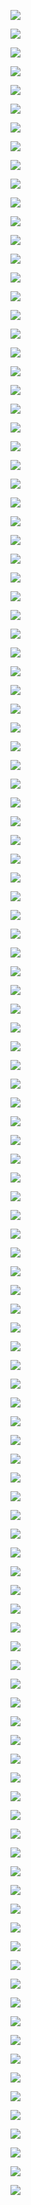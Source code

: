 ![](https://2022tiger.oss-cn-beijing.aliyuncs.com/技术部分专题：01信息系统基础/技术部分专题：01信息系统基础/0.png?versionId=CAEQIhiBgMCYyceGjhgiIDA2NGI1OTcyNzI2NzQyNjU4Y2RkMjRiMTQ1Y2EyYWY4)

![](https://2022tiger.oss-cn-beijing.aliyuncs.com/技术部分专题：01信息系统基础/技术部分专题：01信息系统基础/1.png?versionId=CAEQIhiBgMDAy8eGjhgiIGZiYTk1ZmQ5ZmVlNDRmYWM4Y2RhNWE4ODc4NmU4OTM2)

![](https://2022tiger.oss-cn-beijing.aliyuncs.com/技术部分专题：01信息系统基础/技术部分专题：01信息系统基础/2.png?versionId=CAEQIhiBgIDr1ceGjhgiIDk1MjU1OGY0ZmFiYTRmMGE4ZTZjZDEyNzgxODgzYzAw)

![](https://2022tiger.oss-cn-beijing.aliyuncs.com/技术部分专题：01信息系统基础/技术部分专题：01信息系统基础/3.png?versionId=CAEQIhiBgIDo1ceGjhgiIDdjZDJiNDk1OTg1ODRiNDc4OTEwYWZkZWRlZDI1Nzk0)

![](https://2022tiger.oss-cn-beijing.aliyuncs.com/技术部分专题：01信息系统基础/技术部分专题：01信息系统基础/4.png?versionId=CAEQIhiBgIDX8MeGjhgiIDg3NWEwNGUxYzRkNzRkZGY5ZjIwODRjYWMwNzU5ZTg4)

![](https://2022tiger.oss-cn-beijing.aliyuncs.com/技术部分专题：01信息系统基础/技术部分专题：01信息系统基础/5.png?versionId=CAEQIhiBgIDr7seGjhgiIDFhMzA4NjVmNjYzZjQ3ZGY5YmFiMTg1MzQ0M2NlYWY4)

![](https://2022tiger.oss-cn-beijing.aliyuncs.com/技术部分专题：01信息系统基础/技术部分专题：01信息系统基础/6.png?versionId=CAEQIhiBgID65MeGjhgiIGU4OTQwMDRhMzhmMjQzYjViNWFjOGIzZjU4MWEyMzkw)

![](https://2022tiger.oss-cn-beijing.aliyuncs.com/技术部分专题：01信息系统基础/技术部分专题：01信息系统基础/7.png?versionId=CAEQIhiBgMDP6ceGjhgiIDZjNDMzNzhmNTZlYTQzYTE4MDZmMzc0MDY3NWFhNGMx)

![](https://2022tiger.oss-cn-beijing.aliyuncs.com/技术部分专题：01信息系统基础/技术部分专题：01信息系统基础/8.png?versionId=CAEQIhiBgMCfhsiGjhgiIGYzN2JiOWE4MjA4NTRlNWFiZjE1YjJkYzM0Nzg5NDRl)

![](https://2022tiger.oss-cn-beijing.aliyuncs.com/技术部分专题：01信息系统基础/技术部分专题：01信息系统基础/9.png?versionId=CAEQIhiBgMDShciGjhgiIDhmYTY0MjQ3MTQ0OTRiN2JhMTZkNjBjOWRiYTAxMWQz)

![](https://2022tiger.oss-cn-beijing.aliyuncs.com/技术部分专题：01信息系统基础/技术部分专题：01信息系统基础/10.png?versionId=CAEQIhiBgMCb.ceGjhgiIDNmNTAwZDA3ZTA0ZTQyZTJiMDQ1OTI0NzkzODJhNTc2)

![](https://2022tiger.oss-cn-beijing.aliyuncs.com/技术部分专题：01信息系统基础/技术部分专题：01信息系统基础/11.png?versionId=CAEQIhiBgIDu.MeGjhgiIGI0ZGRhODQzNWI2ZDQwNzRiYTJkODU2ZDUwNjEyZjYy)

![](https://2022tiger.oss-cn-beijing.aliyuncs.com/技术部分专题：01信息系统基础/技术部分专题：01信息系统基础/12.png?versionId=CAEQIhiBgMDZ_MeGjhgiIDhlNmMyZTIwMzhhYjQ0Y2ZhZTM5MmVjMzUyNDA4NDIz)

![](https://2022tiger.oss-cn-beijing.aliyuncs.com/技术部分专题：01信息系统基础/技术部分专题：01信息系统基础/13.png?versionId=CAEQIhiBgICS.8eGjhgiIDBjZjgyNTc5NmRhMzQ5YzViMjc3YWM2YmIxMGNmMGI3)

![](https://2022tiger.oss-cn-beijing.aliyuncs.com/技术部分专题：01信息系统基础/技术部分专题：01信息系统基础/14.png?versionId=CAEQIhiBgID_g8iGjhgiIDJkNTFlNGI1NzI5MTQ5MGI4ZTA5MzYyMTY4YTY1ZmZm)

![](https://2022tiger.oss-cn-beijing.aliyuncs.com/技术部分专题：01信息系统基础/技术部分专题：01信息系统基础/15.png?versionId=CAEQIhiBgMD8_8eGjhgiIDFiMjg1ZDQ5NGRhMjQ4Nzc4YjA5ZTIwOTQ0NzQwMTRl)

![](https://2022tiger.oss-cn-beijing.aliyuncs.com/技术部分专题：01信息系统基础/技术部分专题：01信息系统基础/16.png?versionId=CAEQIhiCgMCE_seGjhgiIGU1Y2YwMWEwY2FmMTRmNjhhMGI1Nzc3NWQ4NDE5MDg2)

![](https://2022tiger.oss-cn-beijing.aliyuncs.com/技术部分专题：01信息系统基础/技术部分专题：01信息系统基础/17.png?versionId=CAEQIhiBgMCG_seGjhgiIGI1MjFiNjYxNzIwNzQwMjZiZDM2YTE3NGMwNmJmZmEw)

![](https://2022tiger.oss-cn-beijing.aliyuncs.com/技术部分专题：01信息系统基础/技术部分专题：01信息系统基础/18.png?versionId=CAEQIhiBgMCG9MeGjhgiIGJhNjZiOGMxMzhhMjRhZTJiYjc1NWNjYjJlNmMxNzYy)

![](https://2022tiger.oss-cn-beijing.aliyuncs.com/技术部分专题：01信息系统基础/技术部分专题：01信息系统基础/19.png?versionId=CAEQIhiBgIDO8ceGjhgiIGM5ZWIwYzEwYzUzNTQyNzBiYjk1ZDMyMjRhZGRhZTli)

![](https://2022tiger.oss-cn-beijing.aliyuncs.com/技术部分专题：01信息系统基础/技术部分专题：01信息系统基础/20.png?versionId=CAEQIhiCgMCo98eGjhgiIGU3ZjA3YmUxNzU4MzRjOWU5N2NkMjU4MTExNTMzMGFl)

![](https://2022tiger.oss-cn-beijing.aliyuncs.com/技术部分专题：01信息系统基础/技术部分专题：01信息系统基础/21.png?versionId=CAEQIhiBgMCo98eGjhgiIDQzM2ZhMzIwNmRlMTQ4ZjJhZjg2N2RlOTY2MmU3MGU4)

![](https://2022tiger.oss-cn-beijing.aliyuncs.com/技术部分专题：01信息系统基础/技术部分专题：01信息系统基础/22.png?versionId=CAEQIhiBgICS9seGjhgiIGQzMWU3YjA5NGY4MTRjNGM5YjA0NTBlZjEzOWZhOTFm)

![](https://2022tiger.oss-cn-beijing.aliyuncs.com/技术部分专题：01信息系统基础/技术部分专题：01信息系统基础/23.png?versionId=CAEQIhiBgICg9ceGjhgiIDI4M2NlYjYyYTZhYjRmZWVhZWFjY2YwZDc3OTE2MmQx)

![](https://2022tiger.oss-cn-beijing.aliyuncs.com/技术部分专题：01信息系统基础/技术部分专题：01信息系统基础/24.png?versionId=CAEQIhiBgICC88eGjhgiIDZiMTgyMjE1ODcyMzQ4YzQ5MTIyMGQ2NDE4ODA5MzA2)

![](https://2022tiger.oss-cn-beijing.aliyuncs.com/技术部分专题：01信息系统基础/技术部分专题：01信息系统基础/25.png?versionId=CAEQIhiBgIDx8seGjhgiIDI4NDIyMzZlNzI1YjQzZWNiOGZkMjU1N2FjN2IyZTMz)

![](https://2022tiger.oss-cn-beijing.aliyuncs.com/技术部分专题：01信息系统基础/技术部分专题：01信息系统基础/26.png?versionId=CAEQIhiBgICB9MeGjhgiIGRlZDZkYjQ2YjRmOTQ5ZmJhNGIxZWIyMDBhMmE5OTYx)

![](https://2022tiger.oss-cn-beijing.aliyuncs.com/技术部分专题：01信息系统基础/技术部分专题：01信息系统基础/27.png?versionId=CAEQIhiBgMCi9ceGjhgiIDNkNmZkN2UwYjU2OTQyMmE5M2NkMTFlNGIxOGY1MDAx)

![](https://2022tiger.oss-cn-beijing.aliyuncs.com/技术部分专题：01信息系统基础/技术部分专题：01信息系统基础/28.png?versionId=CAEQIhiBgMDHgsiGjhgiIGZjYWUwYzU5ZWNkOTRjZWNiY2VhMmE5NjIzNjYwMmU5)

![](https://2022tiger.oss-cn-beijing.aliyuncs.com/技术部分专题：01信息系统基础/技术部分专题：01信息系统基础/29.png?versionId=CAEQIhiBgICig8iGjhgiIGZlZjdkNDEyNThmMTQwN2ZiZDZjYmI0YTg2NjU4ODM0)

![](https://2022tiger.oss-cn-beijing.aliyuncs.com/技术部分专题：01信息系统基础/技术部分专题：01信息系统基础/30.png?versionId=CAEQIhiBgMCi88eGjhgiIGQ4MjA3YzRiY2JiYzRiNWFiMjgyNjI0MTFmYjc4Y2Q5)

![](https://2022tiger.oss-cn-beijing.aliyuncs.com/技术部分专题：01信息系统基础/技术部分专题：01信息系统基础/31.png?versionId=CAEQIhiBgICF8seGjhgiIGQ2NGU0ZGY5ZWUxNDRiNmY5ZDllZGRlY2IzZmVmMjQ0)

![](https://2022tiger.oss-cn-beijing.aliyuncs.com/技术部分专题：01信息系统基础/技术部分专题：01信息系统基础/32.png?versionId=CAEQIhiBgMC29MeGjhgiIGEzYzg5YTY4NzI0NDQ0NTU5MzY4ODcxZDVkYTgwMjkz)

![](https://2022tiger.oss-cn-beijing.aliyuncs.com/技术部分专题：01信息系统基础/技术部分专题：01信息系统基础/33.png?versionId=CAEQIhiBgMDE9MeGjhgiIGUyMWIwZWYyYjdkYjQyYzVhMWM5NDk5MGNhZTI3MzEy)

![](https://2022tiger.oss-cn-beijing.aliyuncs.com/技术部分专题：01信息系统基础/技术部分专题：01信息系统基础/34.png?versionId=CAEQIhiBgICI98eGjhgiIDk5OGI2NjBjZTdiMjQyNzk5ZmE5MWE3Nzk2NThjN2Y4)

![](https://2022tiger.oss-cn-beijing.aliyuncs.com/技术部分专题：01信息系统基础/技术部分专题：01信息系统基础/35.png?versionId=CAEQIhiBgIC098eGjhgiIGRmOTc5OGQyZTg0OTRiN2RhZWFjYTdjNzk5NTU2NTQw)

![](https://2022tiger.oss-cn-beijing.aliyuncs.com/技术部分专题：01信息系统基础/技术部分专题：01信息系统基础/36.png?versionId=CAEQIhiBgIDI9ceGjhgiIDBiNGFhN2Y2OTE1NzRhM2I5ZTk0MTUzMjc4NGQ4NGZk)

![](https://2022tiger.oss-cn-beijing.aliyuncs.com/技术部分专题：01信息系统基础/技术部分专题：01信息系统基础/37.png?versionId=CAEQIhiBgICb9ceGjhgiIGI1YWI5YmEwYjk5ZTRlNjA5MjAxOTNhOGNkYTNhMmUw)

![](https://2022tiger.oss-cn-beijing.aliyuncs.com/技术部分专题：01信息系统基础/技术部分专题：01信息系统基础/38.png?versionId=CAEQIhiBgMDs.MeGjhgiIDY0NTliMTI1NmM2NjQyN2M4NGU0ZDE5NWZiNjY2NTRm)

![](https://2022tiger.oss-cn-beijing.aliyuncs.com/技术部分专题：01信息系统基础/技术部分专题：01信息系统基础/39.png?versionId=CAEQIhiBgICj.ceGjhgiIGJmNjMzMzEwNTI4YzQzYTRhYjQwMDdlOWNiMTVkM2Rm)

![](https://2022tiger.oss-cn-beijing.aliyuncs.com/技术部分专题：01信息系统基础/技术部分专题：01信息系统基础/40.png?versionId=CAEQIhiBgMCY4ceGjhgiIDc5ZmRiZDQ0NzNiMzQ3NjdiMGVmNjhjY2VjZmIwNTZj)

![](https://2022tiger.oss-cn-beijing.aliyuncs.com/技术部分专题：01信息系统基础/技术部分专题：01信息系统基础/41.png?versionId=CAEQIhiBgID66MeGjhgiIGU1NmZkNjk3MDVmZTRiZDdhZDNiYjE2ZmEzODllNDgy)

![](https://2022tiger.oss-cn-beijing.aliyuncs.com/技术部分专题：01信息系统基础/技术部分专题：01信息系统基础/42.png?versionId=CAEQIhiBgICv8MeGjhgiIGY0ODI2YTQxNmZmYTRkZDM4MGFhMzdmZTZjZjE3NDRm)

![](https://2022tiger.oss-cn-beijing.aliyuncs.com/技术部分专题：01信息系统基础/技术部分专题：01信息系统基础/43.png?versionId=CAEQIhiBgMDP78eGjhgiIDMxNzZmZmRjNzNkNTQwNjU4MDAwZmE3NTQ5NjU1Njk2)

![](https://2022tiger.oss-cn-beijing.aliyuncs.com/技术部分专题：01信息系统基础/技术部分专题：01信息系统基础/44.png?versionId=CAEQIhiBgICL18eGjhgiIGEyZWY4MTQ3NzFhODQ4YWNiYzhhNzNkYjM0NzhjY2Qz)

![](https://2022tiger.oss-cn-beijing.aliyuncs.com/技术部分专题：01信息系统基础/技术部分专题：01信息系统基础/45.png?versionId=CAEQIhiBgIDlzseGjhgiIGNmYjFhOWU4NGYyZjQ4NTI5ZWZjMTFmYmIzYTI1OWJm)

![](https://2022tiger.oss-cn-beijing.aliyuncs.com/技术部分专题：01信息系统基础/技术部分专题：01信息系统基础/46.png?versionId=CAEQIhiBgMCjyceGjhgiIDQ0YjgwY2YyN2E5NzRhNzc5ODFkYzdjODc4MWE2MGUx)

![](https://2022tiger.oss-cn-beijing.aliyuncs.com/技术部分专题：01信息系统基础/技术部分专题：01信息系统基础/47.png?versionId=CAEQIhiBgMDGyceGjhgiIDhiZmViZTFiNjc0NzRjYmE4MTdmOWIxMTI1YjViZjNj)

![](https://2022tiger.oss-cn-beijing.aliyuncs.com/技术部分专题：01信息系统基础/技术部分专题：01信息系统基础/48.png?versionId=CAEQIhiBgMDPiciGjhgiIDRlYTZhNjkzNzMxYjQ4ZDE4YmMxZDg4MTMxMjc1NDU5)

![](https://2022tiger.oss-cn-beijing.aliyuncs.com/技术部分专题：01信息系统基础/技术部分专题：01信息系统基础/49.png?versionId=CAEQIhiBgIDLiciGjhgiIGM1OGUxMzIzNmVkOTQ0ZDNiMzAxZTA2YmViOGE5NTZl)

![](https://2022tiger.oss-cn-beijing.aliyuncs.com/技术部分专题：01信息系统基础/技术部分专题：01信息系统基础/50.png?versionId=CAEQIhiBgIDC1ceGjhgiIGJmMTNiOGY4YmQxNTRhOTI4MmJhZTExMTg0YjU0MDg0)

![](https://2022tiger.oss-cn-beijing.aliyuncs.com/技术部分专题：01信息系统基础/技术部分专题：01信息系统基础/51.png?versionId=CAEQIhiBgMCVz8eGjhgiIDg0MWFiMDIzZjM5YTRiNDVhNDg5ZDAwNTYxM2ZmNjEz)

![](https://2022tiger.oss-cn-beijing.aliyuncs.com/技术部分专题：01信息系统基础/技术部分专题：01信息系统基础/52.png?versionId=CAEQIhiBgMDYkcmGjhgiIDZlZjlmZWY0YzdmMzRjODBiYzg0YjNlYWU3YjI5ZDk5)

![](https://2022tiger.oss-cn-beijing.aliyuncs.com/技术部分专题：01信息系统基础/技术部分专题：01信息系统基础/53.png?versionId=CAEQIhiBgIC_y8eGjhgiIGZkMTEwOTQ4MTMwNjQxZjliZjY0NGU5ZjQ2NzIyNjY0)

![](https://2022tiger.oss-cn-beijing.aliyuncs.com/技术部分专题：01信息系统基础/技术部分专题：01信息系统基础/54.png?versionId=CAEQIhiBgMDM4ceGjhgiIGVkMzhiMzRiYWRlZTQ2MjQ4YzczYjllOGEzZDY0NTg4)

![](https://2022tiger.oss-cn-beijing.aliyuncs.com/技术部分专题：01信息系统基础/技术部分专题：01信息系统基础/55.png?versionId=CAEQIhiBgICl5ceGjhgiIDJhYzc5ZTM0NDQ0ZDQ5ODI5MjU0YjZiYTZlNjU3OGQ5)

![](https://2022tiger.oss-cn-beijing.aliyuncs.com/技术部分专题：01信息系统基础/技术部分专题：01信息系统基础/56.png?versionId=CAEQIhiBgMDv8MeGjhgiIDRhNDZhOWE4ZjdjYTQ5YTQ5Yjk1NzA3ZDgzNjExOTUy)

![](https://2022tiger.oss-cn-beijing.aliyuncs.com/技术部分专题：01信息系统基础/技术部分专题：01信息系统基础/57.png?versionId=CAEQIhiBgICw7ceGjhgiIDE1MjlmNTY5ZWJlODRiMjM5MGVlZWUxNjcxYTkxMzdi)

![](https://2022tiger.oss-cn-beijing.aliyuncs.com/技术部分专题：01信息系统基础/技术部分专题：01信息系统基础/58.png?versionId=CAEQIhiBgMC5h8iGjhgiIDQ3ZTNhYzFlYmJlZTRkMWQ5MmM5NDY5NTgwODVlMDkx)

![](https://2022tiger.oss-cn-beijing.aliyuncs.com/技术部分专题：01信息系统基础/技术部分专题：01信息系统基础/59.png?versionId=CAEQIhiBgID8iMiGjhgiIDZkYWEwNjUwOTYzMzRjNDA4ZjhhYzRkNTVmYjFjODhl)

![](https://2022tiger.oss-cn-beijing.aliyuncs.com/技术部分专题：01信息系统基础/技术部分专题：01信息系统基础/60.png?versionId=CAEQIhiBgICOisiGjhgiIGU1ZDNjNDFhNmVkMTQ5MDdiODQ4N2ZlOTgwYzFjNjU4)

![](https://2022tiger.oss-cn-beijing.aliyuncs.com/技术部分专题：01信息系统基础/技术部分专题：01信息系统基础/61.png?versionId=CAEQIhiCgIDRiciGjhgiIDE1ZWQ4ODE0YTg5ZTRhNWM5YTQyZDNiNWEwNWFhYWIy)

![](https://2022tiger.oss-cn-beijing.aliyuncs.com/技术部分专题：01信息系统基础/技术部分专题：01信息系统基础/62.png?versionId=CAEQIhiBgMC3jMiGjhgiIDI3YjY4NWMwMGRiOTRmMjI4MmY3ODgzNWI2MzYyZDNh)

![](https://2022tiger.oss-cn-beijing.aliyuncs.com/技术部分专题：01信息系统基础/技术部分专题：01信息系统基础/63.png?versionId=CAEQIhiBgIDri8iGjhgiIDJjMDgwZTcxZmM5MDQ5MmM5MTg1OWE4ODgxOGQ4ZGY3)

![](https://2022tiger.oss-cn-beijing.aliyuncs.com/技术部分专题：01信息系统基础/技术部分专题：01信息系统基础/64.png?versionId=CAEQIhiBgIDfh8iGjhgiIDA1OGNjZjM2MTVhMDQ1MDE4YmNmYzhlYzA0NjMyNjAz)

![](https://2022tiger.oss-cn-beijing.aliyuncs.com/技术部分专题：01信息系统基础/技术部分专题：01信息系统基础/65.png?versionId=CAEQIhiBgIC.iMiGjhgiIGYwODQwN2I4YmQ3YTRjNGZiYjAwMWM0Mzg2ZWU0ZTFj)

![](https://2022tiger.oss-cn-beijing.aliyuncs.com/技术部分专题：01信息系统基础/技术部分专题：01信息系统基础/66.png?versionId=CAEQIhiBgICuhsiGjhgiIGEwZTI4MzM0N2M2YzQzYzdhZTIwYzhhZjk3MzU3MjEx)

![](https://2022tiger.oss-cn-beijing.aliyuncs.com/技术部分专题：01信息系统基础/技术部分专题：01信息系统基础/67.png?versionId=CAEQIhiBgIChhciGjhgiIDMwODM4NWY2MDU5YzRmOGJhZjc1ODg5MTlmZTUwMjlh)

![](https://2022tiger.oss-cn-beijing.aliyuncs.com/技术部分专题：01信息系统基础/技术部分专题：01信息系统基础/68.png?versionId=CAEQIhiBgIDY7ceGjhgiIGNjMzZjNzM3YjI2NzRhNzRiMjBjMGRhZDVjNmVjODNl)

![](https://2022tiger.oss-cn-beijing.aliyuncs.com/技术部分专题：01信息系统基础/技术部分专题：01信息系统基础/69.png?versionId=CAEQIhiBgMCI7ceGjhgiIDViM2UyMjQyZjU5NDRmZjZiZWRjMzJmNzg0NTRkOGM2)

![](https://2022tiger.oss-cn-beijing.aliyuncs.com/技术部分专题：01信息系统基础/技术部分专题：01信息系统基础/70.png?versionId=CAEQIhiBgMC1iMiGjhgiIDBlNzI3OTMzOTU2MDRkNWRhNzVhOTE3MDY2NTI0M2Ix)

![](https://2022tiger.oss-cn-beijing.aliyuncs.com/技术部分专题：01信息系统基础/技术部分专题：01信息系统基础/71.png?versionId=CAEQIhiBgICHiMiGjhgiIDM5NzdkMTQ5OTY4ZTRkYWRhMWJjOWNjNzVlZWQ4YzM2)

![](https://2022tiger.oss-cn-beijing.aliyuncs.com/技术部分专题：01信息系统基础/技术部分专题：01信息系统基础/72.png?versionId=CAEQIhiBgIDYhciGjhgiIGFjMWY2OWE5MmE2MjRjN2NiMmI1MTZlZTA3NjU5NTY2)

![](https://2022tiger.oss-cn-beijing.aliyuncs.com/技术部分专题：01信息系统基础/技术部分专题：01信息系统基础/73.png?versionId=CAEQIhiBgIDrhMiGjhgiIDc5Mjg5MGQ4OWUxMzQzY2Y5ODNkMzExNjBiZTA2YTJj)

![](https://2022tiger.oss-cn-beijing.aliyuncs.com/技术部分专题：01信息系统基础/技术部分专题：01信息系统基础/74.png?versionId=CAEQIhiBgICEisiGjhgiIDRkMzMxNzMyYTBiNDQwODNhYTdkMmQ0NTdlY2VlMWNl)

![](https://2022tiger.oss-cn-beijing.aliyuncs.com/技术部分专题：01信息系统基础/技术部分专题：01信息系统基础/75.png?versionId=CAEQIhiBgMCbiciGjhgiIGY0ODEyN2Y2ZmE2ZDQ3OWE4YjNkNjUxMWE2ZDYzOGRm)

![](https://2022tiger.oss-cn-beijing.aliyuncs.com/技术部分专题：01信息系统基础/技术部分专题：01信息系统基础/76.png?versionId=CAEQIhiBgMDBi8iGjhgiIGFiMWI1M2FjNjYzYTRjYjBiYzQxNWIxZTk2NmVkMmYz)

![](https://2022tiger.oss-cn-beijing.aliyuncs.com/技术部分专题：01信息系统基础/技术部分专题：01信息系统基础/77.png?versionId=CAEQIhiBgMDii8iGjhgiIGFkZWUxM2IwMDBiYzQ4MjJhYjA4YmI3OGFiNzlhYjNk)

![](https://2022tiger.oss-cn-beijing.aliyuncs.com/技术部分专题：01信息系统基础/技术部分专题：01信息系统基础/78.png?versionId=CAEQIhiBgMD.1seGjhgiIDkwMDQzMjk5ZDRkNzQ2YThhNThkZTM3NTUxYzRlMGY4)

![](https://2022tiger.oss-cn-beijing.aliyuncs.com/技术部分专题：01信息系统基础/技术部分专题：01信息系统基础/79.png?versionId=CAEQIhiBgICrzceGjhgiIGRmOTI0ZDVlMmYwNzRmYmRiZGRlMGE3MDU1MTc1YmM4)

![](https://2022tiger.oss-cn-beijing.aliyuncs.com/技术部分专题：01信息系统基础/技术部分专题：01信息系统基础/80.png?versionId=CAEQIhiBgMCB7seGjhgiIDJiZTQ2YzM3NTQwYzRhMDliYjIxOGY0ZTcxODVjNmE3)

![](https://2022tiger.oss-cn-beijing.aliyuncs.com/技术部分专题：01信息系统基础/技术部分专题：01信息系统基础/81.png?versionId=CAEQIhiBgIC18MeGjhgiIDUxNDAzOTRlOTM5YzQyZWI5N2MxMDI3MzE4M2Y1OGQ4)

![](https://2022tiger.oss-cn-beijing.aliyuncs.com/技术部分专题：01信息系统基础/技术部分专题：01信息系统基础/82.png?versionId=CAEQIhiBgIDS68eGjhgiIGE2YWJiYmQ0YTI5NDQxMGI5YWU3MzhhNjYyZGU0MWE3)

![](https://2022tiger.oss-cn-beijing.aliyuncs.com/技术部分专题：01信息系统基础/技术部分专题：01信息系统基础/83.png?versionId=CAEQIhiBgIC54MeGjhgiIDY3Zjc0MmFhYWFjYjQxYzNhMzNjOWU5YmI5ZTA4Nzli)

![](https://2022tiger.oss-cn-beijing.aliyuncs.com/技术部分专题：01信息系统基础/技术部分专题：01信息系统基础/84.png?versionId=CAEQIhiBgMDBy8eGjhgiIGQ2MDgwOTQ1YjQwYTRiM2ZiOWI2ZGE5ZDdjY2MyZmYy)

![](https://2022tiger.oss-cn-beijing.aliyuncs.com/技术部分专题：01信息系统基础/技术部分专题：01信息系统基础/85.png?versionId=CAEQIhiBgMDLyMeGjhgiIDRlMTQzYjMwMWMyYTRjOGU4YTJiYzZjMWIzNWViNjgx)

![](https://2022tiger.oss-cn-beijing.aliyuncs.com/技术部分专题：01信息系统基础/技术部分专题：01信息系统基础/86.png?versionId=CAEQIhiBgMDjzMeGjhgiIGE0MTJhNDVhMmI0MjRmMTJiOTQ2MTE4M2YxMWVmY2Uz)

![](https://2022tiger.oss-cn-beijing.aliyuncs.com/技术部分专题：01信息系统基础/技术部分专题：01信息系统基础/87.png?versionId=CAEQIhiBgMD02seGjhgiIGZlMTRjNjc2OGUzMTQ2YjlhNmNkMTQ5Y2Y4ZDBkNWMz)

![](https://2022tiger.oss-cn-beijing.aliyuncs.com/技术部分专题：01信息系统基础/技术部分专题：01信息系统基础/88.png?versionId=CAEQIhiBgICUjMiGjhgiIDU0MDM3YzkzZDZlNDQzODliZWFlYzg4NTg0YTgyMTIz)

![](https://2022tiger.oss-cn-beijing.aliyuncs.com/技术部分专题：01信息系统基础/技术部分专题：01信息系统基础/89.png?versionId=CAEQIhiBgMClisiGjhgiIDIxZjc3MmEwZjEwMjRkNjliNGVlZDE0MGFkY2QwNzM2)

![](https://2022tiger.oss-cn-beijing.aliyuncs.com/技术部分专题：01信息系统基础/技术部分专题：01信息系统基础/90.png?versionId=CAEQIhiBgIDSy8eGjhgiIGFiZDRiNjllOTU2ZTQ0ODY5MmI1MmI4YzFjNWJjNTFj)

![](https://2022tiger.oss-cn-beijing.aliyuncs.com/技术部分专题：01信息系统基础/技术部分专题：01信息系统基础/91.png?versionId=CAEQIhiBgIDPyMeGjhgiIDJiNmRhMGMwODNlODQwMDU4YmYyY2ViODVlN2ZlNDk3)

![](https://2022tiger.oss-cn-beijing.aliyuncs.com/技术部分专题：01信息系统基础/技术部分专题：01信息系统基础/92.png?versionId=CAEQIhiBgIC1zceGjhgiIDFlMmQxYWMwZTA3ZDQ4MzA4MGJiZWJkNDljNzI5NzQ1)

![](https://2022tiger.oss-cn-beijing.aliyuncs.com/技术部分专题：01信息系统基础/技术部分专题：01信息系统基础/93.png?versionId=CAEQIhiBgMDZ3MeGjhgiIDQwYmNiOWQ0OWE4ZDQxNmM4MTdiZjQzYzA4OGUwNzQ0)

![](https://2022tiger.oss-cn-beijing.aliyuncs.com/技术部分专题：01信息系统基础/技术部分专题：01信息系统基础/94.png?versionId=CAEQIhiBgMCJ7ceGjhgiIDgxMzQzYTUzNTAyOTQzY2ViYzNjZWI1MTBiMTk3NDRl)

![](https://2022tiger.oss-cn-beijing.aliyuncs.com/技术部分专题：01信息系统基础/技术部分专题：01信息系统基础/95.png?versionId=CAEQIhiBgICG8ceGjhgiIDBkNmYxMDM3Mjg0ODQxYTk4NzYyMmEwOWFlN2UyNzhk)

![](https://2022tiger.oss-cn-beijing.aliyuncs.com/技术部分专题：01信息系统基础/技术部分专题：01信息系统基础/96.png?versionId=CAEQIhiBgMD76MeGjhgiIDNlN2VhODliNzNlMTQ2Y2JhNTc4MDhhZDY3YmQxOTg5)

![](https://2022tiger.oss-cn-beijing.aliyuncs.com/技术部分专题：01信息系统基础/技术部分专题：01信息系统基础/97.png?versionId=CAEQIhiBgMCw3seGjhgiIDRmODMzYmFmNjBhNDQ3ZGI4NGQzNGY2MzRlNzEzN2Yz)

![](https://2022tiger.oss-cn-beijing.aliyuncs.com/技术部分专题：01信息系统基础/技术部分专题：01信息系统基础/98.png?versionId=CAEQIhiBgMDphMiGjhgiIGUzZTE4MmFiYjhjYjQ1YjE4MjIwMTA3ZjIxZmNhMjJj)

![](https://2022tiger.oss-cn-beijing.aliyuncs.com/技术部分专题：01信息系统基础/技术部分专题：01信息系统基础/99.png?versionId=CAEQIhiBgIC4h8iGjhgiIDMxZGE3NDY1NzljZTRlMDFiODFlMmJiOGUzMDU4MjJi)

![](https://2022tiger.oss-cn-beijing.aliyuncs.com/技术部分专题：01信息系统基础/技术部分专题：01信息系统基础/100.png?versionId=CAEQIhiCgMCCgMiGjhgiIDk4YTc1YjkxZjE0NjQ2NjdiNWMxMTA3YWUwZjVlMmVj)

![](https://2022tiger.oss-cn-beijing.aliyuncs.com/技术部分专题：01信息系统基础/技术部分专题：01信息系统基础/101.png?versionId=CAEQIhiBgMDDgsiGjhgiIDU2Y2FlOGE3MTQ0YTRlNzFhZGFmYjYyZGE4MjQwNzVl)

![](https://2022tiger.oss-cn-beijing.aliyuncs.com/技术部分专题：01信息系统基础/技术部分专题：01信息系统基础/102.png?versionId=CAEQIhiBgIDq_8eGjhgiIDA4NTA3YTUyNjBmOTQyMDNhNDI0ODJkZDhlMDk5NTZj)

![](https://2022tiger.oss-cn-beijing.aliyuncs.com/技术部分专题：01信息系统基础/技术部分专题：01信息系统基础/103.png?versionId=CAEQIhiBgMCj_ceGjhgiIDQxMTI2NGFkYTc2MjQxNzM4YjI3NzNjMzE1NTU2OTgx)

![](https://2022tiger.oss-cn-beijing.aliyuncs.com/技术部分专题：01信息系统基础/技术部分专题：01信息系统基础/104.png?versionId=CAEQIhiBgMCp.ceGjhgiIDIyOTA1ZTAzNjc3NjQzZmJiYzRlNjlkZTMxMDBkNDAz)

![](https://2022tiger.oss-cn-beijing.aliyuncs.com/技术部分专题：01信息系统基础/技术部分专题：01信息系统基础/105.png?versionId=CAEQIhiBgMDH.MeGjhgiIDJmN2FkMDdiNWUyYTQxNWU4OTVlZWY1YTViYmM3ZjA4)

![](https://2022tiger.oss-cn-beijing.aliyuncs.com/技术部分专题：01信息系统基础/技术部分专题：01信息系统基础/106.png?versionId=CAEQIhiBgIDR.ceGjhgiIDVhMmIzMzMwZGE3ZjRkMTZhYjE1ZGRlNzNjZjk0ZDUz)

![](https://2022tiger.oss-cn-beijing.aliyuncs.com/技术部分专题：01信息系统基础/技术部分专题：01信息系统基础/107.png?versionId=CAEQIhiBgMDM_MeGjhgiIDQ3YTMwMDhkOWE1MjQxNjY4MDNkNjdmMTM2ZWZkMTk4)

![](https://2022tiger.oss-cn-beijing.aliyuncs.com/技术部分专题：01信息系统基础/技术部分专题：01信息系统基础/108.png?versionId=CAEQIhiBgMCK.MeGjhgiIDY3MDMyMjg0YzExNzQ5NTk5M2UwODA0MDJmNDMwNDM0)

![](https://2022tiger.oss-cn-beijing.aliyuncs.com/技术部分专题：01信息系统基础/技术部分专题：01信息系统基础/109.png?versionId=CAEQIhiBgID.9seGjhgiIDkzOWIxYzQxYTM4NTRmZjQ5Yzg4ZGYzYmY3OGQ5MjVm)

![](https://2022tiger.oss-cn-beijing.aliyuncs.com/技术部分专题：01信息系统基础/技术部分专题：01信息系统基础/110.png?versionId=CAEQIhiBgIDT.ceGjhgiIDI3MDJjNDRiOGJkODQxM2ZiNTI1NDllOGIwODEzMDRj)

![](https://2022tiger.oss-cn-beijing.aliyuncs.com/技术部分专题：01信息系统基础/技术部分专题：01信息系统基础/111.png?versionId=CAEQIhiBgMDF.MeGjhgiIGQ5MGNkNmJlNWY0MDQwMDFhMDBmZjQ1NTQ3MmZmMGM1)

![](https://2022tiger.oss-cn-beijing.aliyuncs.com/技术部分专题：01信息系统基础/技术部分专题：01信息系统基础/112.png?versionId=CAEQIhiBgIDW_MeGjhgiIGZmYWNmYTgyODMzMDRmOWViN2JiZWRmMGQzYWE0MzUz)

![](https://2022tiger.oss-cn-beijing.aliyuncs.com/技术部分专题：01信息系统基础/技术部分专题：01信息系统基础/113.png?versionId=CAEQIhiBgMD3_MeGjhgiIGFiMTI0M2EyOTEzZjQ4NDk5MzQ3MzZmMzAwYzg2ZGJm)

![](https://2022tiger.oss-cn-beijing.aliyuncs.com/技术部分专题：01信息系统基础/技术部分专题：01信息系统基础/114.png?versionId=CAEQIhiBgMCc_8eGjhgiIGRjNDgwZWMwZDU1YzQ2MGU5YjgxMTMyZjRjZDM0MTMz)

![](https://2022tiger.oss-cn-beijing.aliyuncs.com/技术部分专题：01信息系统基础/技术部分专题：01信息系统基础/115.png?versionId=CAEQIhiCgMDDgsiGjhgiIGI2MTc1M2M2MjhhNzQ1NmQ4YTFiOWYyYzIzMGNjMjk1)

![](https://2022tiger.oss-cn-beijing.aliyuncs.com/技术部分专题：01信息系统基础/技术部分专题：01信息系统基础/116.png?versionId=CAEQIhiBgMCE_seGjhgiIDgxM2VlYjhjYmQ0ODQ2ZjdiYjMwMzA2NmRmMTk0ZTdj)

